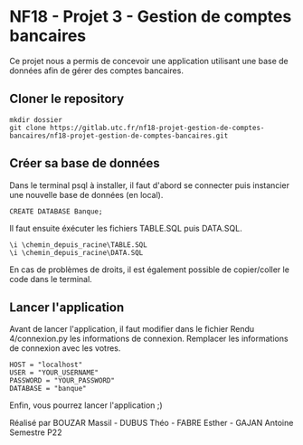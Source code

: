 # NF18 - Projet 3 - Gestion de comptes bancaires

Ce projet nous a permis de concevoir une application utilisant une base de données afin de gérer des comptes bancaires.


## Cloner le repository
```
mkdir dossier
git clone https://gitlab.utc.fr/nf18-projet-gestion-de-comptes-bancaires/nf18-projet-gestion-de-comptes-bancaires.git
```


## Créer sa base de données

Dans le terminal psql à installer, il faut d'abord se connecter puis instancier une nouvelle base de données (en local).


```
CREATE DATABASE Banque;
```

Il faut ensuite éxécuter les fichiers TABLE.SQL puis DATA.SQL.
```
\i \chemin_depuis_racine\TABLE.SQL
\i \chemin_depuis_racine\DATA.SQL
```

En cas de problèmes de droits, il est également possible de copier/coller le code dans le terminal.


## Lancer l'application

Avant de lancer l'application, il faut modifier dans le fichier Rendu 4/connexion.py les informations de connexion. Remplacer les informations de connexion avec les votres.

```
HOST = "localhost"
USER = "YOUR_USERNAME"
PASSWORD = "YOUR_PASSWORD"
DATABASE = "banque"
```

Enfin, vous pourrez lancer l'application ;)


Réalisé par BOUZAR Massil - DUBUS Théo - FABRE Esther - GAJAN Antoine
Semestre P22

